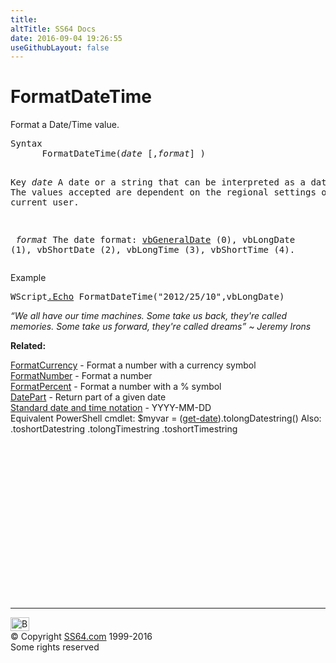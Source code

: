 ```yaml
---
title:
altTitle: SS64 Docs
date: 2016-09-04 19:26:55
useGithubLayout: false
---
```

<!-- #BeginLibraryItem "/Library/head_vb.lbi" --><!-- #EndLibraryItem --><h1>FormatDateTime</h1> 
<p>Format a Date/Time value.</p>
<pre>Syntax 
      FormatDateTime(<i>date</i> [,<i>format</i>] )

Key
   <i>date</i>       A date or a string that can be interpreted as a date.
              The values accepted are dependent on the regional settings
              of the current user.
 
<i>   format</i>     The date format: <u>vbGeneralDate</u> (0), vbLongDate (1), vbShortDate (2), vbLongTime (3), vbShortTime (4).
</pre>
<p>Example</p>
<pre>WScript<a href="echo.html">.Echo</a> FormatDateTime("2012/25/10",vbLongDate)
</pre>
<p class="quote"><i>“We all have our time machines. Some take us back, they're called memories. Some take us forward, they're called dreams” ~ Jeremy Irons</i></p>
<p><b>Related:</b></p>
<p><a href="formatcurrency.html">FormatCurrency</a> - Format a number with a currency symbol<br> 
<a href="formatnumber.html">FormatNumber</a> - Format a number<br> 
<a href="formatpercent.html">FormatPercent</a> - Format a number with a % symbol<br>
<a href="datepart.html">DatePart</a> - Return part of a given date<br>
<a href="../dates.html">Standard date and time notation</a> - YYYY-MM-DD<br>
Equivalent PowerShell cmdlet: <span class="code">$myvar = (<a href="../ps/get-date.html">get-date</a>).tolongDatestring()</span> Also: .toshortDatestring .tolongTimestring .toshortTimestring</p><!-- #BeginLibraryItem "/Library/foot_vb.lbi" --><p>
<!-- VB300 -->
<ins class="adsbygoogle" style="display:inline-block;width:300px;height:250px" data-ad-client="ca-pub-6140977852749469" data-ad-slot="1683739502"></ins>
<script>
(adsbygoogle = window.adsbygoogle || []).push({});
</script></p>
<hr>
<div id="bl" class="footer"><a href="formatdatetime.html#"><img src="../images/top.png" width="30" height="22" alt="Back to the Top"></a></div>
<div id="br" class="footer, tagline">© Copyright <a href="../index.html">SS64.com</a> 1999-2016<br>
Some rights reserved</div><!-- #EndLibraryItem -->

